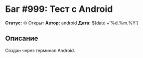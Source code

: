 # Баг #999: Тест с Android

**Статус:** ⚙️ Открыт
**Автор:** android
**Дата:** $(date +'%d.%m.%Y')

## Описание
Создан через терминал Android.
